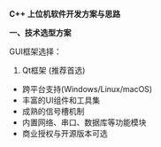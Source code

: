 **C++ 上位机软件开发方案与思路**

**一、技术选型方案**

GUI框架选择：
1. Qt框架 (推荐首选)
- 跨平台支持(Windows/Linux/macOS)
- 丰富的UI组件和工具集
- 成熟的信号槽机制
- 内置网络、串口、数据库等功能模块
- 商业授权与开源版本可选
